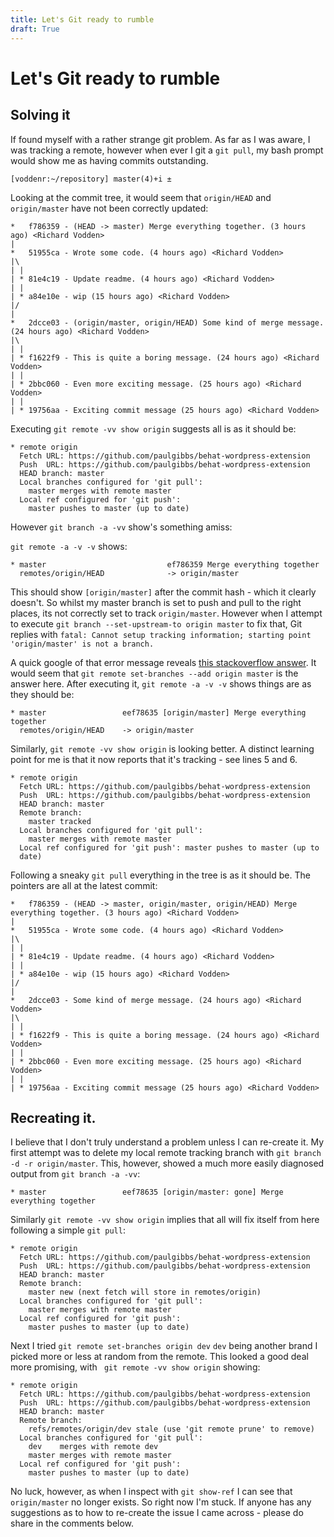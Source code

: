 ```yaml
---
title: Let's Git ready to rumble
draft: True
---
```

# Let's Git ready to rumble

## Solving it

If found myself with a rather strange git problem. As far as I was aware,
I was tracking a remote, however when ever I git a `git pull`, my bash
prompt would show me as having commits outstanding.

``` 
[voddenr:~/repository] master(4)+i ± 
```

Looking at the commit tree, it would seem that `origin/HEAD` and
`origin/master` have not been correctly updated:

```
*   f786359 - (HEAD -> master) Merge everything together. (3 hours ago) <Richard Vodden>
|
*   51955ca - Wrote some code. (4 hours ago) <Richard Vodden>
|\
| |
| * 81e4c19 - Update readme. (4 hours ago) <Richard Vodden>
| |
| * a84e10e - wip (15 hours ago) <Richard Vodden>
|/
|
*   2dcce03 - (origin/master, origin/HEAD) Some kind of merge message. (24 hours ago) <Richard Vodden>
|\
| |
| * f1622f9 - This is quite a boring message. (24 hours ago) <Richard Vodden>
| |
| * 2bbc060 - Even more exciting message. (25 hours ago) <Richard Vodden>
| |
| * 19756aa - Exciting commit message (25 hours ago) <Richard Vodden> 
```

Executing `git remote -vv show origin` suggests all is as it should be:

```
* remote origin
  Fetch URL: https://github.com/paulgibbs/behat-wordpress-extension
  Push  URL: https://github.com/paulgibbs/behat-wordpress-extension
  HEAD branch: master
  Local branches configured for 'git pull':
    master merges with remote master
  Local ref configured for 'git push': 
    master pushes to master (up to date) 
```

However `git branch -a -vv` show's something amiss:

`git remote -a -v -v` shows:

```
* master                           ef786359 Merge everything together
  remotes/origin/HEAD              -> origin/master
```

This should show `[origin/master]` after the commit hash - which it
clearly doesn't. So whilst my master branch is set to push and pull to the
right places, its not correctly set to track `origin/master`. However when
I attempt to execute `git branch --set-upstream-to origin master` to fix
that, Git replies with `fatal: Cannot setup tracking information; starting
point 'origin/master' is not a branch.`

A quick google of that error message reveals 
[this stackoverflow
answer](https://stackoverflow.com/questions/22446446/cannot-setup-tracking-information-starting-point-origin-master-is-not-a-branch).
It would seem that `git remote set-branches --add origin master` is the answer here. After
executing it, `git remote -a -v -v` shows things are as they should be:

```
* master                 eef78635 [origin/master] Merge everything together
  remotes/origin/HEAD    -> origin/master
```

Similarly, `git remote -vv show origin` is looking better. A distinct
learning point for me is that it now reports that it's tracking - see
lines 5 and 6.

```
* remote origin
  Fetch URL: https://github.com/paulgibbs/behat-wordpress-extension
  Push  URL: https://github.com/paulgibbs/behat-wordpress-extension
  HEAD branch: master
  Remote branch:
    master tracked
  Local branches configured for 'git pull':
    master merges with remote master
  Local ref configured for 'git push': master pushes to master (up to
  date) 
```

Following a sneaky `git pull` everything in the tree is as it should be.
The pointers are all at the latest commit:

```
*   f786359 - (HEAD -> master, origin/master, origin/HEAD) Merge everything together. (3 hours ago) <Richard Vodden>
|
*   51955ca - Wrote some code. (4 hours ago) <Richard Vodden>
|\
| |
| * 81e4c19 - Update readme. (4 hours ago) <Richard Vodden>
| |
| * a84e10e - wip (15 hours ago) <Richard Vodden>
|/
|
*   2dcce03 - Some kind of merge message. (24 hours ago) <Richard Vodden>
|\
| |
| * f1622f9 - This is quite a boring message. (24 hours ago) <Richard Vodden>
| |
| * 2bbc060 - Even more exciting message. (25 hours ago) <Richard Vodden>
| |
| * 19756aa - Exciting commit message (25 hours ago) <Richard Vodden> 
```

## Recreating it.

I believe that I don't truly understand a problem unless I can re-create
it. My first attempt was to delete my local remote tracking branch with
`git branch -d -r origin/master`. This, however,
showed a much more easily diagnosed output from `git branch -a -vv`:

```
* master                 eef78635 [origin/master: gone] Merge everything together
```

Similarly `git remote -vv show origin` implies that all will fix itself
from here following a simple `git pull`:

```
* remote origin
  Fetch URL: https://github.com/paulgibbs/behat-wordpress-extension
  Push  URL: https://github.com/paulgibbs/behat-wordpress-extension
  HEAD branch: master
  Remote branch:
    master new (next fetch will store in remotes/origin)
  Local branches configured for 'git pull':
    master merges with remote master
  Local ref configured for 'git push':
    master pushes to master (up to date)
```

Next I tried `git remote set-branches origin dev` `dev` being another
brand I picked more or less at random from the remote. This looked a good
deal more promising, with ` git remote -vv show origin` showing:

``` 
* remote origin
  Fetch URL: https://github.com/paulgibbs/behat-wordpress-extension
  Push  URL: https://github.com/paulgibbs/behat-wordpress-extension
  HEAD branch: master
  Remote branch:
    refs/remotes/origin/dev stale (use 'git remote prune' to remove)
  Local branches configured for 'git pull':
    dev    merges with remote dev
    master merges with remote master
  Local ref configured for 'git push':
    master pushes to master (up to date)
```

No luck, however, as when I inspect with `git show-ref` I can see that
`origin/master` no longer exists. So right now I'm stuck. If anyone has
any suggestions as to how to re-create the issue I came across - please do
share in the comments below.


